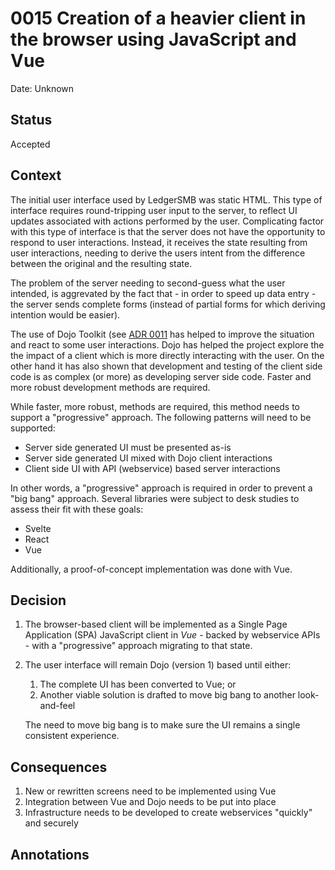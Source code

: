 # 0015 Creation of a heavier client in the browser using JavaScript and Vue

Date: Unknown

## Status

Accepted

## Context

The initial user interface used by LedgerSMB was static HTML. This type of
interface requires round-tripping user input to the server, to reflect UI
updates associated with actions performed by the user. Complicating factor
with this type of interface is that the server does not have the opportunity
to respond to user interactions. Instead, it receives the state resulting from
user interactions, needing to derive the users intent from the difference
between the original and the resulting state.

The problem of the server needing to second-guess what the user intended,
is aggrevated by the fact that - in order to speed up data entry - the server
sends complete forms (instead of partial forms for which deriving intention
would be easier).

The use of Dojo Toolkit (see [ADR 0011](./0011-use-Dojo-Toolkit-for-active-UI.md)
has helped to improve the situation and react to some user interactions. Dojo
has helped the project explore the the impact of a client which is more directly
interacting with the user. On the other hand it has also shown that development
and testing of the client side code is as complex (or more) as developing server
side code. Faster and more robust development methods are required.

While faster, more robust, methods are required, this method needs to support
a "progressive" approach. The following patterns will need to be supported:

 - Server side generated UI must be presented as-is
 - Server side generated UI mixed with Dojo client interactions
 - Client side UI with API (webservice) based server interactions

In other words, a "progressive" approach is required in order to prevent a
"big bang" approach. Several libraries were subject to desk studies to assess
their fit with these goals:

 - Svelte
 - React
 - Vue

Additionally, a proof-of-concept implementation was done with Vue.

## Decision

1. The browser-based client will be implemented as a Single Page Application
   (SPA) JavaScript client in *Vue* - backed by webservice APIs - with a
   "progressive" approach migrating to that state.
2. The user interface will remain Dojo (version 1) based until either:
   1. The complete UI has been converted to Vue; or
   2. Another viable solution is drafted to move big bang to another look-and-feel

   The need to move big bang is to make sure the UI remains a single consistent
   experience.

## Consequences

1. New or rewritten screens need to be implemented using Vue
2. Integration between Vue and Dojo needs to be put into place
3. Infrastructure needs to be developed to create webservices "quickly" and securely

## Annotations
